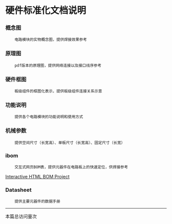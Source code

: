 # 硬件标准化文档说明

### 概念图

		电路模块的实物概念图，提供焊接效果参考

### 原理图

		pdf版本的原理图，提供网络连接以及接口线序参考

### 硬件框图

		板级组件的框图化表示，提供板级组件连接关系示意

### 功能说明

		提供各个电路模块的功能说明和使用方式

### 机械参数

		提供空间尺寸（长宽高）、单板尺寸（长宽高）、固定尺寸（长宽）

### ibom

		交互式网页BOM表，提供元器件在电路板上的快速定位，供焊接参考

[Interactive HTML BOM Project](https://github.com/openscopeproject/InteractiveHtmlBom)

### Datasheet

		提供主要元器件的数据手册

---

<script async src="//busuanzi.ibruce.info/busuanzi/2.3/busuanzi.pure.mini.js"></script>
<span id="busuanzi_container_page_pv">本篇总访问量<span id="busuanzi_value_page_pv"></span>次</span>
